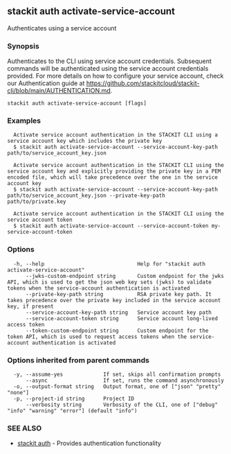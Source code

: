 ## stackit auth activate-service-account

Authenticates using a service account

### Synopsis

Authenticates to the CLI using service account credentials.
Subsequent commands will be authenticated using the service account credentials provided.
For more details on how to configure your service account, check our Authentication guide at https://github.com/stackitcloud/stackit-cli/blob/main/AUTHENTICATION.md.

```
stackit auth activate-service-account [flags]
```

### Examples

```
  Activate service account authentication in the STACKIT CLI using a service account key which includes the private key
  $ stackit auth activate-service-account --service-account-key-path path/to/service_account_key.json

  Activate service account authentication in the STACKIT CLI using the service account key and explicitly providing the private key in a PEM encoded file, which will take precedence over the one in the service account key
  $ stackit auth activate-service-account --service-account-key-path path/to/service_account_key.json --private-key-path path/to/private.key

  Activate service account authentication in the STACKIT CLI using the service account token
  $ stackit auth activate-service-account --service-account-token my-service-account-token
```

### Options

```
  -h, --help                              Help for "stackit auth activate-service-account"
      --jwks-custom-endpoint string       Custom endpoint for the jwks API, which is used to get the json web key sets (jwks) to validate tokens when the service-account authentication is activated
      --private-key-path string           RSA private key path. It takes precedence over the private key included in the service account key, if present
      --service-account-key-path string   Service account key path
      --service-account-token string      Service account long-lived access token
      --token-custom-endpoint string      Custom endpoint for the token API, which is used to request access tokens when the service-account authentication is activated
```

### Options inherited from parent commands

```
  -y, --assume-yes             If set, skips all confirmation prompts
      --async                  If set, runs the command asynchronously
  -o, --output-format string   Output format, one of ["json" "pretty" "none"]
  -p, --project-id string      Project ID
      --verbosity string       Verbosity of the CLI, one of ["debug" "info" "warning" "error"] (default "info")
```

### SEE ALSO

* [stackit auth](./stackit_auth.md)	 - Provides authentication functionality

